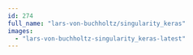 ```yaml
---
id: 274
full_name: "lars-von-buchholtz/singularity_keras"
images: 
  - "lars-von-buchholtz-singularity_keras-latest"
---
```

